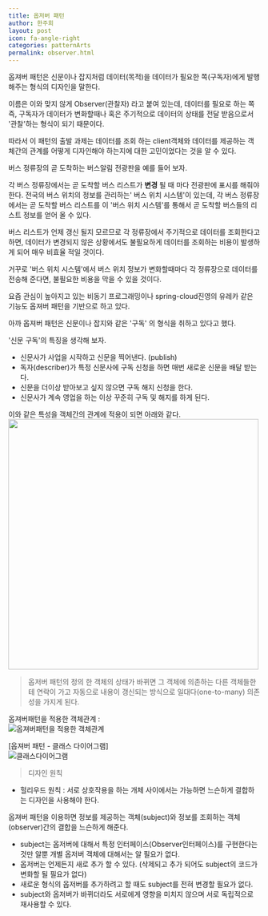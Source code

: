 ```yaml
---
title: 옵저버 패턴
author: 한주희
layout: post
icon: fa-angle-right
categories: patternArts
permalink: observer.html
---
```


옵져버 패턴은 신문이나 잡지처럼 데이터(목적)을 데이터가 필요한 쪽(구독자)에게 발행해주는 형식의 디자인을 말한다.

이름은 이와 맞지 않게 Observer(관찰자) 라고 붙여 있는데, 데이터를 필요로 하는 쪽 즉, 구독자가 
데이터가 변화할때나 혹은 주기적으로 데이터의 상태를 전달 받음으로서 '관찰'하는 형식이 되기 때문이다. 

따라서 이 패턴의 출발 과제는 데이터를 조회 하는 client객체와 데이터를 제공하는 객체간의 관계를 어떻게
디자인해야 하는지에 대한 고민이었다는 것을 알 수 있다.

버스 정류장의 곧 도착하는 버스알림 전광판을 예를 들어 보자. 

각 버스 정류장에서는 곧 도착할 버스 리스트가 **변경** 될 때 마다 전광판에 표시를 해줘야 한다.
전국의 버스 위치의 정보를 관리하는' 버스 위치 시스템'이 있는데, 각 버스 정류장에서는 곧 도착할 버스 리스트를
이 '버스 위치 시스템'를 통해서 곧 도착할 버스들의 리스트 정보를 얻어 올 수 있다.

버스 리스트가 언제 갱신 될지 모르므로 각 정류장에서 주기적으로 데이터를 조회한다고 하면, 데이터가 변경되지
않은 상황에서도 불필요하게 데이터를 조회하는 비용이 발생하게 되어 매우 비효율 적일 것이다.

거꾸로 '버스 위치 시스템'에서 버스 위치 정보가 변화할때마다 각 정류장으로 데이터를 전송해 준다면, 불필요한 비용을
막을 수 있을 것이다.

요즘 관심이 높아지고 있는 비동기 프로그래밍이나 spring-cloud진영의 유레카 같은 기능도 옵져버 패턴을 기반으로 하고 있다.

아까 옵져버 패턴은 신문이나 잡지와 같은 '구독' 의 형식을 취하고 있다고 했다.

'신문 구독'의 특징을 생각해 보자.
* 신문사가 사업을 시작하고 신문을 찍어낸다. (publish)
* 독자(describer)가 특정 신문사에 구독 신청을 하면 매번 새로운 신문을 배달 받는다.
* 신문을 더이상 받아보고 싶지 않으면 구독 해지 신청을 한다.
* 신문사가 계속 영업을 하는 이상 꾸준히 구독 및 해지를 하게 된다.

이와 같은 특성을 객체간의 관계에 적용이 되면 아래와 같다.  
<img src="{{site.baseurl}}/assets/images/pattern/observer-pattern.png" width="500">

> 옵저버 패턴의 정의 
  한 객체의 상태가 바뀌면 그 객체에 의존하는 다른 객체들한테 연락이 가고
  자동으로 내용이 갱신되는 방식으로 일대다(one-to-many) 의존성을 가지게 된다. 

옵져버패턴을 적용한 객체관계 :  
![옵져버패턴을 적용한 객체관계]({{site.baseurl}}/assets/images/pattern/observer-pattern1.png)

[옵져버 패턴 - 클래스 다이어그램]  
  ![클래스다이어그램](https://images.techhive.com/images/idge/imported/article/jvw/2003/03/jw-0328-designpatterns2-100156674-orig.jpg)

> 디자인 원칙
* 헐리우드 원칙 : 서로 상호작용을 하는 개체 사이에서는 가능하면 느슨하게 결합하는 디자인을 사용해야 한다.

옵져버 패턴을 이용하면 정보를 제공하는 객체(subject)와 정보를 조회하는 객체(observer)간의 결합을 느슨하게 해준다. 
  * subject는 옵저버에 대해서 특정 인터페이스(Observer인터페이스)를 구현한다는 것만 알뿐 개별 옵저버 객체에 대해서는 알 필요가 없다.
  * 옵저버는 언제든지 새로 추가 할 수 있다. (삭제되고 추가 되어도 subject의 코드가 변화할 될 필요가 없다)
  * 새로운 형식의 옵저버를 추가하려고 할 때도 subject를 전혀 변경할 필요가 없다.
  * subject와 옵저버가 바뀌더라도 서로에게 영향을 미치지 않으며 서로 독립적으로 재사용할 수 있다. 
